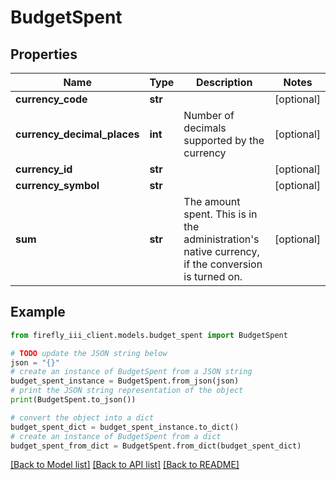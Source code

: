 # BudgetSpent


## Properties

Name | Type | Description | Notes
------------ | ------------- | ------------- | -------------
**currency_code** | **str** |  | [optional] 
**currency_decimal_places** | **int** | Number of decimals supported by the currency | [optional] 
**currency_id** | **str** |  | [optional] 
**currency_symbol** | **str** |  | [optional] 
**sum** | **str** | The amount spent. This is in the administration&#39;s native currency, if the conversion is turned on. | [optional] 

## Example

```python
from firefly_iii_client.models.budget_spent import BudgetSpent

# TODO update the JSON string below
json = "{}"
# create an instance of BudgetSpent from a JSON string
budget_spent_instance = BudgetSpent.from_json(json)
# print the JSON string representation of the object
print(BudgetSpent.to_json())

# convert the object into a dict
budget_spent_dict = budget_spent_instance.to_dict()
# create an instance of BudgetSpent from a dict
budget_spent_from_dict = BudgetSpent.from_dict(budget_spent_dict)
```
[[Back to Model list]](../README.md#documentation-for-models) [[Back to API list]](../README.md#documentation-for-api-endpoints) [[Back to README]](../README.md)


